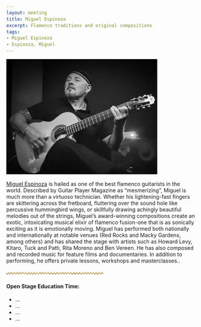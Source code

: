 ```yaml
---
layout: meeting
title: Miguel Espinoza
excerpt: Flamenco traditions and original compositions
tags:
- Miguel Espinoza
- Espinoza, Miguel
---
```

![MiguelEspinoza](/pics/20250428-MiguelEspinoza.jpg)

[Miguel Espinoza](https://www.facebook.com/miguelespinozafusion/) 
is hailed as one of the best flamenco guitarists in the world. Described by Guitar Player Magazine as “mesmerizing”, Miguel is much more than a virtuoso technician. Whether his lightening-fast fingers are skittering across the fretboard, fluttering over the sound hole like percussive hummingbird wings, or skillfully drawing achingly beautiful melodies out of the strings, Miguel’s award-winning compositions create an exotic, intoxicating musical elixir of flamenco fusion-one that is as sonically exciting as it is emotionally moving. Miguel has performed both nationally and internationally at notable venues (Red Rocks and Macky Gardens, among others) and has shared the stage with artists such as Howard Levy, Kitaro, Tuck and Patti, Rita Moreno and Ben Vereen. He has also composed and recorded music for feature films and documentaries. In addition to performing, he offers private lessons, workshops and masterclasses..

![line](/pics/wgly-line.png)

#### Open Stage Education Time: ####
* ...
* ...
* ...
* ...
